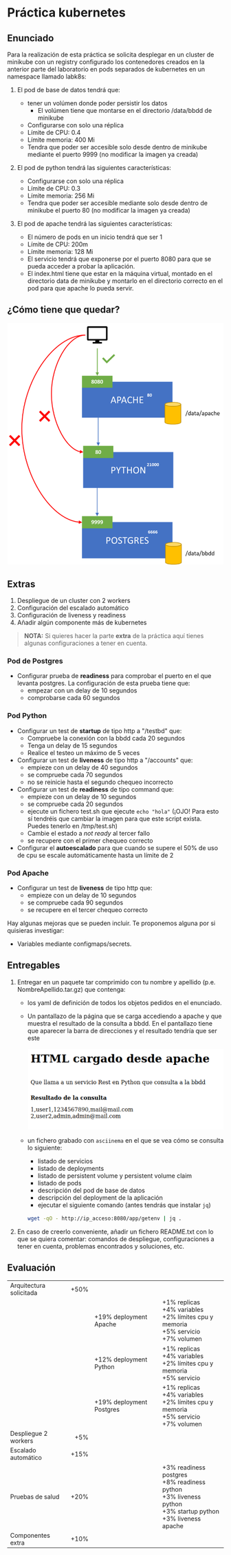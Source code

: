 # Práctica kubernetes

## Enunciado

Para la realización de esta práctica se solicita desplegar en un cluster de minikube con un registry configurado los contenedores creados en la anterior parte del laboratorio en pods separados de kubernetes en un namespace llamado labk8s:

1. El pod de base de datos tendrá que:
    * tener un volúmen donde poder persistir los datos
        * El volúmen tiene que montarse en el directorio /data/bbdd de minikube
    * Configurarse con solo una réplica
    * Límite de CPU: 0.4
    * Límite memoria: 400 Mi
    * Tendra que poder ser accesible solo desde dentro de minikube mediante el puerto 9999 (no modificar la imagen ya creada)

2. El pod de python tendrá las siguientes características:
    * Configurarse con solo una réplica
    * Límite de CPU: 0.3
    * Límite memoria: 256 Mi
    * Tendra que poder ser accesible mediante solo desde dentro de minikube el puerto 80 (no modificar la imagen ya creada)

2. El pod de apache tendrá las siguientes características:
    * El número de pods en un inicio tendrá que ser 1
    * Límite de CPU: 200m
    * Límite memoria: 128 Mi
    * El servicio tendrá que exponerse por el puerto 8080 para que se pueda acceder a probar la aplicación.
    * El index.html tiene que estar en la máquina virtual, montado en el directorio data de minikube y montarlo en el directorio correcto en el pod para que apache lo pueda servir.

## ¿Cómo tiene que quedar?

![Imagen](labII.png)

## Extras

1. Despliegue de un cluster con 2 workers
2. Configuración del escalado automático 
3. Configuración de liveness y readiness
4. Añadir algún componente más de kubernetes

> **NOTA:** Si quieres hacer la parte **extra** de la práctica aquí tienes algunas configuraciones a tener en cuenta. 

### Pod de Postgres
* Configurar prueba de **readiness** para comprobar el puerto en el que levanta postgres. La configuración de esta prueba tiene que:
    * empezar con un delay de 10 segundos
    * comprobarse cada 60 segundos

### Pod Python
* Configurar un test de **startup** de tipo http a "/testbd" que:
    * Compruebe la conexión con la bbdd cada 20 segundos
    * Tenga un delay de 15 segundos
    * Realice el testeo un máximo de 5 veces
* Configurar un test de **liveness** de tipo http a "/accounts" que:
    * empieze con un delay de 40 segundos
    * se compruebe cada 70 segundos
    * no se reinicie hasta el segundo chequeo incorrecto
* Configurar un test de **readiness** de tipo command que: 
    * empieze con un delay de 10 segundos
    * se compruebe cada 20 segundos
    * ejecute un fichero test.sh que ejecute `echo "hola"` (¡OJO! Para esto sí tendréis que cambiar la imagen para que este script exista. Puedes tenerlo en /tmp/test.sh)
    * Cambie el estado a *not ready* al tercer fallo
    * se recupere con el primer chequeo correcto
* Configurar el **autoescalado** para que cuando se supere el 50% de uso de cpu se escale automáticamente hasta un límite de 2

### Pod Apache
* Configurar un test de **liveness** de tipo http que:
    * empieze con un delay de 10 segundos
    * se compruebe cada 90 segundos
    * se recupere en el tercer chequeo correcto

Hay algunas mejoras que se pueden incluir. Te proponemos alguna por si quisieras investigar:
* Variables mediante configmaps/secrets.

## Entregables

1. Entregar en un paquete tar comprimido con tu nombre y apellido (p.e. NombreApellido.tar.gz) que contenga:
   * los yaml de definición de todos los objetos pedidos en el enunciado.
   * Un pantallazo de la página que se carga accediendo a apache y que muestra el resultado de la consulta a bbdd. En el pantallazo tiene que aparecer la barra de direcciones y el resultado tendría que ser este
  <br><br>
    ![result.png](result.png)

   * un fichero grabado con `asciinema` en el que se vea cómo se consulta lo siguiente:
     * listado de servicios
     * listado de deployments
     * listado de persistent volume y persistent volume claim
     * listado de pods
     * descripción del pod de base de datos
     * descripción del deployment de la aplicación 
     * ejecutar el siguiente comando (antes tendrás que instalar `jq`) 
     ```sh
     wget -qO - http://ip_acceso:8080/app/getenv | jq .
     ```

2. En caso de creerlo conveniente, añadir un fichero README.txt con lo que se quiera comentar: comandos de despliegue, configuraciones a tener en cuenta, problemas encontrados y soluciones, etc.

## Evaluación

|||||
|------|-------:|-----|--------|
| Arquitectura solicitada | +50% |||
|  |  | +19% deployment Apache | +1% replicas <br> +4% variables <br>+2% límites cpu y memoria<br> +5% servicio <br> +7% volumen |
|  |  | +12% deployment Python | +1% replicas <br> +4% variables <br> +2% límites cpu y memoria<br> +5% servicio |
|  |  | +19% deployment Postgres| +1% replicas <br> +4% variables<br> +2% límites cpu y memoria<br> +5% servicio <br> +7% volumen |
| Despliegue 2 workers | +5% |||
| Escalado automático | +15% |||
| Pruebas de salud | +20% ||+3% readiness postgres <br> +8% readiness python <br> +3% liveness python <br> +3% startup python<br> +3% liveness apache||
| Componentes extra | +10% |||